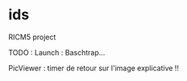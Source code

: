 ids
===

RICM5 project


TODO :
Launch :
	Baschtrap...

PicViewer : timer de retour sur l'image explicative !!
